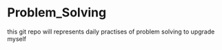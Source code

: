 # Problem_Solving
this git repo will represents daily practises of problem solving to upgrade myself
